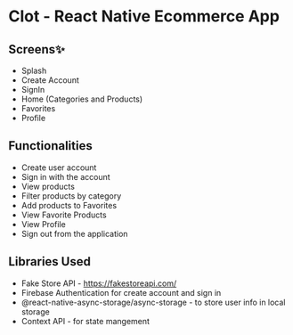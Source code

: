 # Clot - React Native Ecommerce App

## Screens✨

- Splash
- Create Account
- SignIn
- Home (Categories and Products)
- Favorites
- Profile

## Functionalities

- Create user account
- Sign in with the account
- View products
- Filter products by category
- Add products to Favorites
- View Favorite Products
- View Profile
- Sign out from the application

## Libraries Used

- Fake Store API - https://fakestoreapi.com/
- Firebase Authentication for create account and sign in
- @react-native-async-storage/async-storage - to store user info in local storage
- Context API - for state mangement

